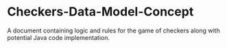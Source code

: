 # Checkers-Data-Model-Concept
A document containing logic and rules for the game of checkers along with potential Java code implementation.
